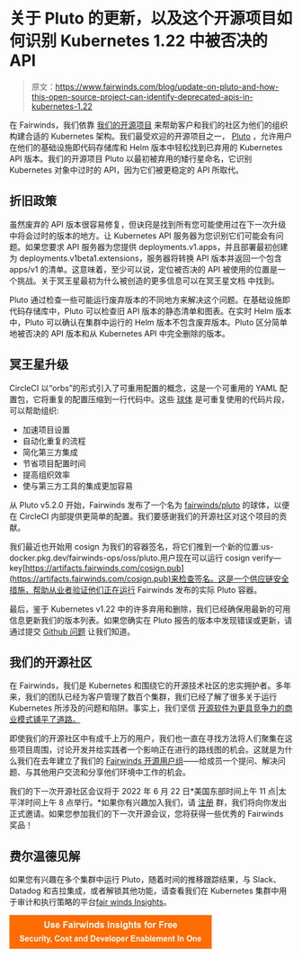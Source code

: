 # 关于 Pluto 的更新，以及这个开源项目如何识别 Kubernetes 1.22 中被否决的 API

> 原文：<https://www.fairwinds.com/blog/update-on-pluto-and-how-this-open-source-project-can-identify-deprecated-apis-in-kubernetes-1.22>

 在 Fairwinds，我们依靠 [我们的开源项目](https://www.fairwinds.com/open-source-software) 来帮助客户和我们的社区为他们的组织构建合适的 Kubernetes 架构。我们最受欢迎的开源项目之一， [Pluto](https://pluto.docs.fairwinds.com/) ，允许用户在他们的基础设施即代码存储库和 Helm 版本中轻松找到已弃用的 Kubernetes API 版本。我们的开源项目 Pluto 以最初被弃用的矮行星命名，它识别 Kubernetes 对象中过时的 API，因为它们被更稳定的 API 所取代。

## 折旧政策

虽然废弃的 API 版本很容易修复，但诀窍是找到所有您可能使用过在下一次升级中将会过时的版本的地方。让 Kubernetes API 服务器为您识别它们可能会有问题。如果您要求 API 服务器为您提供 deployments.v1.apps，并且部署最初创建为 deployments.v1beta1.extensions，服务器将转换 API 版本并返回一个包含 apps/v1 的清单。这意味着，至少可以说，定位被否决的 API 被使用的位置是一个挑战。关于冥王星最初为什么被创造的更多信息可以在冥王星文档 中找到。

Pluto 通过检查一些可能运行废弃版本的不同地方来解决这个问题。在基础设施即代码存储库中，Pluto 可以检查旧 API 版本的静态清单和图表。在实时 Helm 版本中，Pluto 可以确认在集群中运行的 Helm 版本不包含废弃版本。Pluto 区分简单地被否决的 API 版本和从 Kubernetes API 中完全删除的版本。

## 冥王星升级

CircleCI 以“orbs”的形式引入了可重用配置的概念，这是一个可重用的 YAML 配置包，它将重复的配置压缩到一行代码中。这些 [球体](https://pluto.docs.fairwinds.com/orb/) 是可重复使用的代码片段，可以帮助组织:

*   加速项目设置
*   自动化重复的流程
*   简化第三方集成
*   节省项目配置时间
*   提高组织效率
*   使与第三方工具的集成更加容易

从 Pluto v5.2.0 开始，Fairwinds 发布了一个名为 [fairwinds/pluto](https://circleci.com/orbs/registry/orb/fairwinds/pluto) 的球体，以便在 CircleCI 内部提供更简单的配置。我们要感谢我们的开源社区对这个项目的贡献。

我们最近也开始用 cosign 为我们的容器签名，将它们推到一个新的位置:us-docker.pkg.dev/fairwinds-ops/oss/pluto.用户现在可以运行 cosign verify—key[https://artifacts.fairwinds.com/cosign.pub](https://artifacts.fairwinds.com/cosign.pub)来检查签名。这是一个供应链安全措施，帮助从业者验证他们正在运行 Fairwinds 发布的实际 Pluto 容器。

最后，鉴于 Kubernetes v1.22 中的许多弃用和删除，我们已经确保用最新的可用信息更新我们的版本列表。如果您确实在 Pluto 报告的版本中发现错误或更新，请通过提交 [Github 问题](https://github.com/FairwindsOps/pluto/issues/new?assignees=&labels=bug%2Ctriage&template=bug.yaml) 让我们知道。

## 我们的开源社区

在 Fairwinds，我们是 Kubernetes 和围绕它的开源技术社区的忠实拥护者。多年来，我们的团队已经为客户管理了数百个集群，我们已经了解了很多关于运行 Kubernetes 所涉及的问题和陷阱。事实上，我们坚信 [开源软件为更具竞争力的商业模式铺平了道路。](https://www.forbes.com/sites/forbestechcouncil/2022/03/11/how-open-source-software-is-paving-the-way-for-more-competitive-business-models/?sh=64c8a00e19eb)

即使我们的开源社区中有成千上万的用户，我们也一直在寻找方法将人们聚集在这些项目周围，讨论开发并给实践者一个影响正在进行的路线图的机会。这就是为什么我们在去年建立了我们的 [Fairwinds 开源用户组](https://www.fairwinds.com/open-source-software-user-group)——给成员一个提问、解决问题、与其他用户交流和分享他们环境中工作的机会。

我们的下一次开源社区会议将于 2022 年 6 月 22 日*美国东部时间上午 11 点|太平洋时间上午 8 点举行。*如果你有兴趣加入我们，请 [注册](https://www.fairwinds.com/open-source-software-user-group) 群，我们将向你发出正式邀请。如果您参加我们的下一次开源会议，您将获得一些优秀的 Fairwinds 奖品！

## 费尔温德见解

如果您有兴趣在多个集群中运行 Pluto，随着时间的推移跟踪结果，与 Slack、Datadog 和吉拉集成，或者解锁其他功能，请查看我们在 Kubernetes 集群中用于审计和执行策略的平台[fair winds Insights](https://www.fairwinds.com/pluto-user-insights-demo?utm_source=pluto&utm_medium=pluto&utm_campaign=pluto)。

[![Use Fairwinds Insights for Free Security, Cost and Developer Enablement In One](img/7c86296320eb01b215d8e2755e9c5b9d.png)](https://cta-redirect.hubspot.com/cta/redirect/2184645/34aa4987-a1f9-438a-a145-d7d82d5c479a)